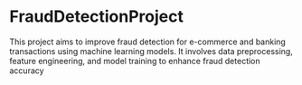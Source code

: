 # FraudDetectionProject
This project aims to improve fraud detection for e-commerce and banking transactions using machine learning models. It involves data preprocessing, feature engineering, and model training to enhance fraud detection accuracy

